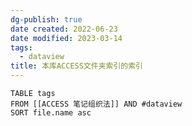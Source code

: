 ```yaml
---
dg-publish: true
date created: 2022-06-23
date modified: 2023-03-14
tags:
  - dataview
title: 本库ACCESS文件夹索引的索引
---
```


```dataview
TABLE tags
FROM [[ACCESS 笔记组织法]] AND #dataview
SORT file.name asc
```
